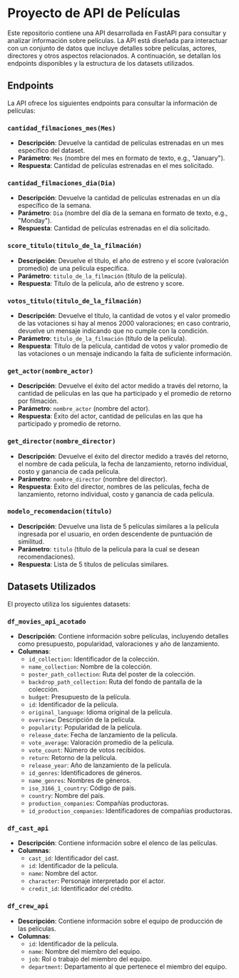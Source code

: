 # Proyecto de API de Películas

Este repositorio contiene una API desarrollada en FastAPI para consultar y analizar información sobre películas. La API está diseñada para interactuar con un conjunto de datos que incluye detalles sobre películas, actores, directores y otros aspectos relacionados. A continuación, se detallan los endpoints disponibles y la estructura de los datasets utilizados.

## Endpoints

La API ofrece los siguientes endpoints para consultar la información de películas:

### `cantidad_filmaciones_mes(Mes)`
- **Descripción**: Devuelve la cantidad de películas estrenadas en un mes específico del dataset.
- **Parámetro**: `Mes` (nombre del mes en formato de texto, e.g., "January").
- **Respuesta**: Cantidad de películas estrenadas en el mes solicitado.

### `cantidad_filmaciones_dia(Dia)`
- **Descripción**: Devuelve la cantidad de películas estrenadas en un día específico de la semana.
- **Parámetro**: `Dia` (nombre del día de la semana en formato de texto, e.g., "Monday").
- **Respuesta**: Cantidad de películas estrenadas en el día solicitado.

### `score_titulo(titulo_de_la_filmación)`
- **Descripción**: Devuelve el título, el año de estreno y el score (valoración promedio) de una película específica.
- **Parámetro**: `titulo_de_la_filmación` (título de la película).
- **Respuesta**: Título de la película, año de estreno y score.

### `votos_titulo(titulo_de_la_filmación)`
- **Descripción**: Devuelve el título, la cantidad de votos y el valor promedio de las votaciones si hay al menos 2000 valoraciones; en caso contrario, devuelve un mensaje indicando que no cumple con la condición.
- **Parámetro**: `titulo_de_la_filmación` (título de la película).
- **Respuesta**: Título de la película, cantidad de votos y valor promedio de las votaciones o un mensaje indicando la falta de suficiente información.

### `get_actor(nombre_actor)`
- **Descripción**: Devuelve el éxito del actor medido a través del retorno, la cantidad de películas en las que ha participado y el promedio de retorno por filmación.
- **Parámetro**: `nombre_actor` (nombre del actor).
- **Respuesta**: Éxito del actor, cantidad de películas en las que ha participado y promedio de retorno.

### `get_director(nombre_director)`
- **Descripción**: Devuelve el éxito del director medido a través del retorno, el nombre de cada película, la fecha de lanzamiento, retorno individual, costo y ganancia de cada película.
- **Parámetro**: `nombre_director` (nombre del director).
- **Respuesta**: Éxito del director, nombres de las películas, fecha de lanzamiento, retorno individual, costo y ganancia de cada película.

### `modelo_recomendacion(titulo)`
- **Descripción**: Devuelve una lista de 5 películas similares a la película ingresada por el usuario, en orden descendente de puntuación de similitud.
- **Parámetro**: `titulo` (título de la película para la cual se desean recomendaciones).
- **Respuesta**: Lista de 5 títulos de películas similares.

## Datasets Utilizados

El proyecto utiliza los siguientes datasets:

### `df_movies_api_acotado`
- **Descripción**: Contiene información sobre películas, incluyendo detalles como presupuesto, popularidad, valoraciones y año de lanzamiento.
- **Columnas**:
  - `id_collection`: Identificador de la colección.
  - `name_collection`: Nombre de la colección.
  - `poster_path_collection`: Ruta del poster de la colección.
  - `backdrop_path_collection`: Ruta del fondo de pantalla de la colección.
  - `budget`: Presupuesto de la película.
  - `id`: Identificador de la película.
  - `original_language`: Idioma original de la película.
  - `overview`: Descripción de la película.
  - `popularity`: Popularidad de la película.
  - `release_date`: Fecha de lanzamiento de la película.
  - `vote_average`: Valoración promedio de la película.
  - `vote_count`: Número de votos recibidos.
  - `return`: Retorno de la película.
  - `release_year`: Año de lanzamiento de la película.
  - `id_genres`: Identificadores de géneros.
  - `name_genres`: Nombres de géneros.
  - `iso_3166_1_country`: Código de país.
  - `country`: Nombre del país.
  - `production_companies`: Compañías productoras.
  - `id_production_companies`: Identificadores de compañías productoras.

### `df_cast_api`
- **Descripción**: Contiene información sobre el elenco de las películas.
- **Columnas**:
  - `cast_id`: Identificador del cast.
  - `id`: Identificador de la película.
  - `name`: Nombre del actor.
  - `character`: Personaje interpretado por el actor.
  - `credit_id`: Identificador del crédito.

### `df_crew_api`
- **Descripción**: Contiene información sobre el equipo de producción de las películas.
- **Columnas**:
  - `id`: Identificador de la película.
  - `name`: Nombre del miembro del equipo.
  - `job`: Rol o trabajo del miembro del equipo.
  - `department`: Departamento al que pertenece el miembro del equipo.

